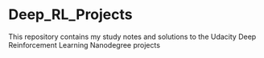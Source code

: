 # Deep_RL_Projects
This repository contains my study notes and solutions to the Udacity Deep Reinforcement Learning Nanodegree projects
